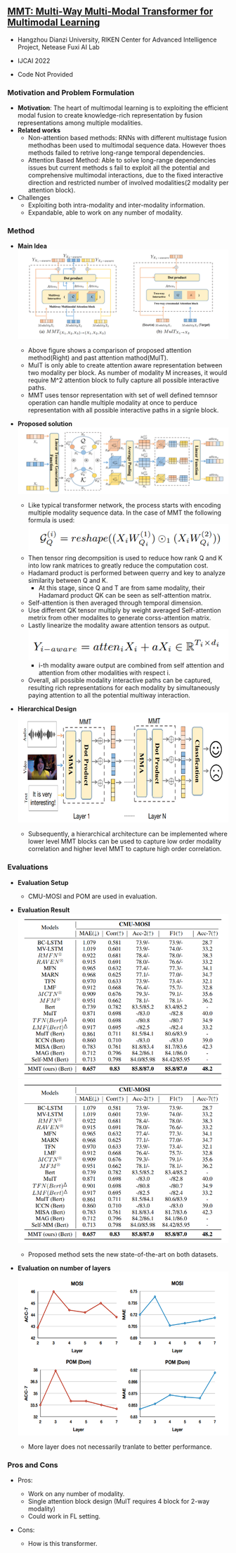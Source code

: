 ## [MMT: Multi-Way Multi-Modal Transformer for Multimodal Learning](https://www.ijcai.org/proceedings/2022/0480.pdf)

* Hangzhou Dianzi University, RIKEN Center for Advanced Intelligence Project, Netease Fuxi AI Lab

* IJCAI 2022

* Code Not Provided

### Motivation and Problem Formulation
* **Motivation**: The heart of multimodal learning is to exploiting the efficient modal fusion to create knowledge-rich representation by  fusion representations among multiple modalities.
* **Related works**
  * Non-attention based methods: RNNs with different multistage fusion methodhas been used to multimodal sequence data. However thoes methods failed to retrive long-range temporal dependencies.
  * Attention Based Method: Able to solve long-range dependencies issues but current methods s fail to exploit all the potential and comprehensive multimodal interactions, due to the fixed interactive direction and restricted number of involved modalities(2 modality per attention block).
* Challenges
  * Exploiting both intra-modality and inter-modality information.
  * Expandable, able to work on any number of modality.

### Method
* **Main Idea**
![Main_Idea](./Main_Idea.PNG)
  * Above figure shows a comparison of proposed attention method(Right) and past attention mathod(MulT).
  * MulT is only able to create attention aware representation between two modality per block. As number of modality M increases, it would require M^2 attention block to fully capture all possible interactive paths.
  * MMT uses tensor representation with set of well defined temnsor operation can handle multiple modality at once to perduce representation with all possible interactive paths in a signle block.

* **Proposed solution**
![System_Flow](./System_Flow.PNG)
  * Like typical transformer network, the process starts with encoding multiple modality sequence data. In the case of MMT the following formula is used: \
  ![QK_Matrix](./QK_Matrix.PNG)
  * Then tensor ring decompsition is used to reduce how rank Q and K into low rank matrices to greatly reduce the computation cost.
  * Hadamard product is performed between querry and key to analyze similarity between Q and K.
    * At this stage, since Q and T are from same modality, their Hadamard product QK can be seen as self-attention matrix.
  * Self-attention is then averaged through temporal dimension.
  * Use different QK tensor multiply by weight averaged Self-attention metrix from other modalites to generate corss-attention matrix.
  * Lastly linearize the modality aware attention tensors as output. \
  ![Output](./Output.PNG)
    * i-th modality aware output are combined from self attention and attention from other modalities with respect i.
  * Overall, all possible modality interactive paths can be captured, resulting rich representations for each modality by simultaneously paying attention to all the potential multiway interaction.

* **Hierarchical Design**
![Hierarchical](./Hierarchical.PNG)
  * Subsequently, a hierarchical architecture can be implemented where lower level MMT blocks can be used to capture low order modality correlation and higher level MMT to capture high order correlation.


### Evaluations

* **Evaluation Setup**
  * CMU-MOSI and POM are used in evaluation.

* **Evaluation Result**
  ![Result1](./Result1.PNG)  \
  ![Result2](./Result1.PNG)
  * Proposed method sets the new state-of-the-art on both datasets.

* **Evaluation on number of layers**
  ![Result2](./Result3.PNG)
  * More layer does not necessarily tranlate to better performance.



### Pros and Cons

* Pros:
  * Work on any number of modality.
  * Single attention block design (MulT requires 4 block for 2-way modality)
  * Could work in FL setting.

* Cons:
  * How is this transformer.

































